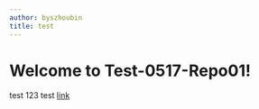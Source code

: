 ```yaml
---
author: byszhoubin
title: test
---
```


# Welcome to Test-0517-Repo01!

test
123
test [link](./testfile.md)
